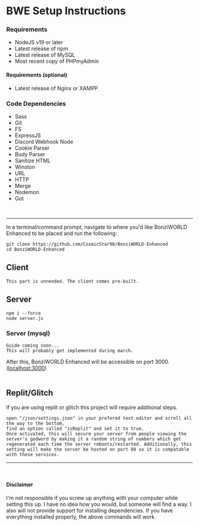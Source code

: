 # BWE Setup Instructions

### Requirements
- NodeJS v19 or later
- Latest release of npm
- Latest release of MySQL
- Most recent copy of PHPmyAdmin

#### Requirements (optional)
- Latest release of Nginx or XAMPP

### Code Dependencies
- Sass
- Git
- FS
- ExpressJS
- Discord Webhook Node
- Cookie Parser
- Body Parser
- Sanitize HTML
- Winston
- URL
- HTTP
- Merge
- Nodemon
- Got

<br>
<hr>

In a terminal/command prompt, navigate to where you'd like BonziWORLD Enhanced to be placed and run the following:
```
git clone https://github.com/CosmicStar98/BonziWORLD-Enhanced
cd BonziWORLD-Enhanced
```
## Client
```
This part is unneeded. The client comes pre-built.
```
## Server
```
npm i --force
node server.js
```
### Server (mysql)
```
Guide coming soon...
This will probably get implemented during march.
```
After this, BonziWORLD Enhanced will be accessible on port 3000. ([localhost:3000](http://localhost:3000 "localhost on port 3000..."))
<br><br>
## Replit/Glitch
If you are using replit or glitch this project will require additional steps.

<pre><span><code>open "/json/settings.json" in your prefered text editor and scroll all the way to the bottom,
find an option called "isReplit" and set it to true.
Once activated, this will secure your server from people viewing the server's godword by making it a random string of numbers which get regenerated each time the server reboots/restarted. Additionally, this setting will make the server be hosted on port 80 so it is compatable with these services.
</code></span></pre>

<hr>
<br>

#### Disclaimer
I'm not responsible if you screw up anything with your computer while setting this up. I have no idea how you would, but someone will find a way. I also will not provide support for installing dependencies. If you have everything installed properly, the above commands will work.

